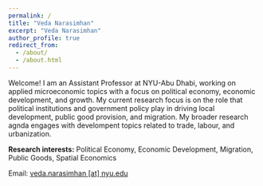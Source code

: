 ```yaml
---
permalink: /
title: "Veda Narasimhan"
excerpt: "Veda Narasimhan"
author_profile: true
redirect_from: 
  - /about/
  - /about.html
---
```


Welcome! I am an Assistant Professor at NYU-Abu Dhabi, working on applied microeconomic topics with a focus on political economy, economic development, and growth. My current research focus is on the role that political institutions and government policy play in driving local development, public good provision, and migration. My broader research agnda engages with develompent topics related to trade, labour, and urbanization.

**Research interests:** Political Economy, Economic Development, Migration, Public Goods, Spatial Economics

Email: [veda.narasimhan [at] nyu.edu](mailto:veda.narasimhan@nyu.edu?subject=[GitHub]%20Source%20Han%20Sans)
